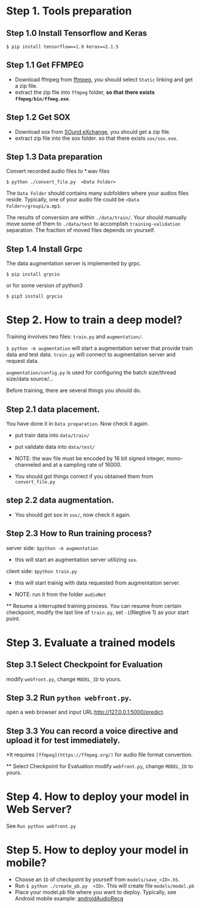 # Step 1. Tools preparation

## Step 1.0 Install Tensorflow and Keras

`$ pip install tensorflow==1.9 keras==2.1.5`

## Step 1.1 Get FFMPEG
* Download ffmpeg from [ffmpeg](http://ffmpeg.zeranoe.com/builds/), you should select `Static` linking and get a zip file.
* extract the zip file into `ffmpeg` folder, __so that there exists `ffmpeg/bin/ffmeg.exe`__.

## Step 1.2 Get SOX
* Download sox from [SOund eXchange](https://sourceforge.net/projects/sox/files/sox/14.4.2/), you should get a zip file.
* extract zip file into the sox folder. so that there exists `sox/sox.exe`.

## Step 1.3 Data preparation
Convert recorded audio files to *.wav files

`$ python ./convert_file.py  <Data Folder>`

The `Data Folder` should contains many subfolders where your audios files reside. Typically, one of your audio file could be `<Data Folder>/group1/a.mp3`.

The results of conversion are within `./data/train/`. Your should manually move some of them to `./data/test` to accomplish `training-validation` separation. 
The fraction of moved files depends on yourself.

## Step 1.4 Install Grpc
The data augmentation server is implemented by grpc.

`$ pip install grpcio`

or for some version of python3

`$ pip3 install grpcio`

# Step 2. How to train a deep model?
Training involves two files: `train.py` and `augmentation/`.

`$ python -m augmentation` will start a augmentation server that provide train data and test data.
`train.py` will connect to augmentation server and request data.

`augmentation/config.py` is used for configuring the batch size/thread size/data source/...

Before training, there are several things you should do.

## Step 2.1 data placement.
You have done it in `Data preparation`. Now check it again.

* put train data into `data/train/`
* put validate data into `data/test/`

* NOTE: the wav file must be encoded by 16 bit signed integer, mono-channeled and at a sampling rate of 16000.
* You should got things correct if you obtained them from `convert_file.py`

## step 2.2 data augmentation.
* You should got sox in `sox/`, now check it again.

## Step 2.3 How to Run training process?
server side: `$python -m augmentation`
* this will start an augmentation server utilizing `sox`.

client side: `$python train.py`
* this will start trainig with data requested from augmentation server.

* NOTE: run it from the folder `audioNet`

** Resume a interrupted training process.
You can resume from certain checkpoint, modify the last line of `train.py`, set `-1`(Negtive 1) as your start point.

# Step 3. Evaluate a trained models
## Step 3.1 Select Checkpoint for Evaluation
modify `webfront.py`, change `MODEL_ID` to yours.

## Step 3.2 Run `python webfront.py`. 
open a web browser and input URL:http://127.0.0.1:5000/predict. 

## Step 3.3 You can record a voice directive and upload it for test immediately. 

*It requires `[ffmpeg](https://ffmpeg.org/)` for audio file format convertion.

** Select Checkpoint for Evaluation
modify `webfront.py`, change `MODEL_ID` to yours.

# Step 4. How to deploy your model in Web Server?   
See `Run python webfront.py`

# Step 5. How to deploy your model in mobile? 
* Choose an `ID` of checkpoint by yourself from `models/save_<ID>.h5`.
* Run `$ python ./create_pb.py  <ID>`.  This will create file `models/model.pb`
*  Place your model.pb file where you want to deploy. Typically, see Android mobile example: [androidAudioRecg](http://gitlab.icenter.tsinghua.edu.cn/saturnlab/androidAudioRecg)


